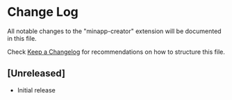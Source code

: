 # Change Log
All notable changes to the "minapp-creator" extension will be documented in this file.

Check [Keep a Changelog](http://keepachangelog.com/) for recommendations on how to structure this file.

## [Unreleased]
- Initial release